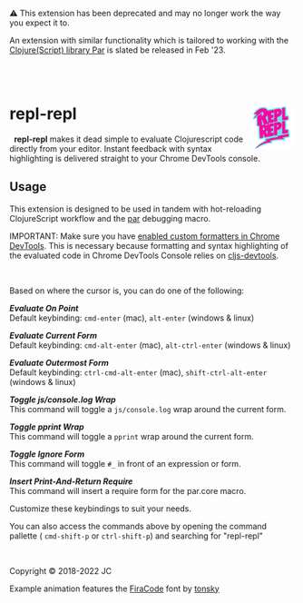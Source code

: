 :warning: This extension has been deprecated and may no longer work the way you expect it to.

An extension with similar functionality which is tailored to working with the [Clojure(Script) library Par](https://github.com/paintparty/par) is slated be released in Feb '23.

<br>

<br>

# repl-repl <img src="https://raw.githubusercontent.com/paintparty/repl-repl-vscode/master/images/rr-sticker-225.png" height="80px" align="right" />

&nbsp;
**repl-repl** makes it dead simple to evaluate Clojurescript code directly from your editor.
Instant feedback with syntax highlighting is delivered straight to your Chrome DevTools console.
&nbsp;

<!--
<img style="max-width:100%" src="https://i.github-camo.com/e0c46604d0a1f5f0d49a16fc9c8b959f62e5ffb0/68747470733a2f2f7261772e67697468756275736572636f6e74656e742e636f6d2f7061696e7470617274792f7265706c2d7265706c2d61746f6d2f76302e312e31302f696d616765732f7265706c2d7265706c2d73637265656e2d332e676966" alt="repl-repl example animation"/>
-->

## Usage ##
This extension is designed to be used in tandem with hot-reloading ClojureScript workflow and the [par](https://github.com/paintparty/par) debugging macro.

IMPORTANT: Make sure you have [enabled custom formatters in Chrome DevTools](http://www.mattzeunert.com/2016/02/19/custom-chrome-devtools-object-formatters.html). This is necessary because formatting and syntax highlighting of the evaluated code in Chrome DevTools Console relies on [cljs-devtools](https://github.com/binaryage/cljs-devtools).


&nbsp;

Based on where the cursor is, you can do one of the following:

***Evaluate On Point***<br>
Default keybinding: `cmd-enter` (mac), `alt-enter` (windows & linux)

***Evaluate Current Form***<br>
Default keybinding: `cmd-alt-enter` (mac), `alt-ctrl-enter` (windows & linux)

***Evaluate Outermost Form***<br>
Default keybinding: `ctrl-cmd-alt-enter` (mac), `shift-ctrl-alt-enter` (windows & linux)

***Toggle js/console.log Wrap***<br>
This command will toggle a `js/console.log` wrap around the current form.

***Toggle pprint Wrap***<br>
This command will toggle a `pprint` wrap around the current form.

***Toggle Ignore Form***<br>
This command will toggle `#_` in front of an expression or form.

***Insert Print-And-Return Require***<br>
This command will insert a require form for the par.core macro.

Customize these keybindings to suit your needs.
&nbsp;

You can also access the commands above by opening the command pallette ( `cmd-shift-p` or `ctrl-shift-p`) and searching for "repl-repl"

&nbsp;

Copyright © 2018-2022 JC

Example animation features the [FiraCode](https://github.com/tonsky/FiraCode) font by [tonsky](https://github.com/tonsky)
